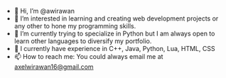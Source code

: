 - 👋 Hi, I’m @awirawan
- 👀 I’m interested in learning and creating web development projects or any other to hone my programming skills. 
- 🌱 I’m currently trying to specialize in Python but I am always open to learn other languages to diversify my portfolio.
- 💞️ I currently have experience in C++, Java, Python, Lua, HTML, CSS
- 📫 How to reach me: You could always email me at axelwirawan16@gmail.com

<!---
awirawan/awirawan is a ✨ special ✨ repository because its `README.md` (this file) appears on your GitHub profile.
You can click the Preview link to take a look at your changes.
--->
